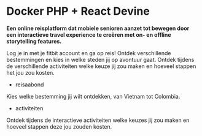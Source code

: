 # Docker PHP + React Devine


**Een online reisplatform dat mobiele senioren aanzet tot bewegen door een interactieve travel experience te creëren met on- en offline storytelling features.**


Log je in met je fitbit account en ga op reis! 
Ontdek verschillende bestemmingen en kies in welke steden jij op avontuur gaat. Ontdek tijdens de verschillende activiteiten welke keuze jij zou maken en hoeveel stappen het jou zou kosten. 

- reisaabond

Kies welke bestemming jij wilt ontdekken, van Vietnam tot Colombia.

- activiteiten

Ontdek tijdens de interactieve activiteiten welke keuzes jij zou maken en hoeveel stappen deze jou zouden kosten. 
